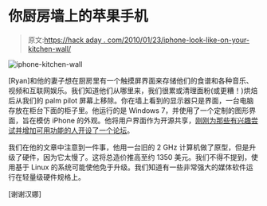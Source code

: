 # 你厨房墙上的苹果手机

> 原文:[https://hack aday . com/2010/01/23/iphone-look-like-on-your-kitchen-wall/](https://hackaday.com/2010/01/23/iphone-look-alike-on-your-kitchen-wall/)

![](../Images/62829a6bebda3dce9304123016a84ce1.png "iphone-kitchen-wall")

[Ryan]和他的妻子想在厨房里有一个触摸屏界面来存储他们的食谱和各种音乐、视频和互联网娱乐。我们知道他们从哪里来，我们很累或清理面粉(或更糟！)烘焙后从我们的 palm pilot 屏幕上移除。你在墙上看到的显示器只是界面，一台电脑存放在柜台下面的柜子里。他运行的是 Windows 7，并使用了一个定制的图形界面，旨在模仿 iPhone 的外观。他将用户界面作为开源共享，[刚刚为那些有兴趣尝试并增加可用功能的人开设了一个论坛](http://www.studio-lights.com/forum/)。

我们在他的文章中注意到一件事，他用一台旧的 2 GHz 计算机做了原型，但是升级了硬件，因为它太慢了。这将总造价推高至约 1350 美元。我们不得不提到，使用基于 Linux 的系统可能使他免于升级。我们知道有一些非常强大的媒体软件运行在轻量级硬件规格上。

[谢谢汉娜]